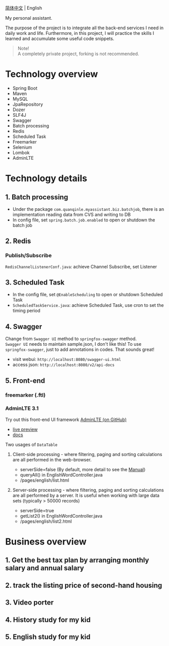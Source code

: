 [简体中文](./README.cn.md) | English

My personal assistant.

The purpose of the project is to integrate all the back-end services I need in daily work and life. Furthermore, in this project, I will practice the skills I learned and accumulate some useful code snippets.

> Note!  
> A completely private project, forking is not recommended.

# Technology overview

* Spring Boot
* Maven
* MySQL
* JpaRepository
* Dozer
* SLF4J
* Swagger
* Batch processing
* Redis
* Scheduled Task
* Freemarker
* Selenium
* Lombok
* AdminLTE

# Technology details

## 1. Batch processing
+ Under the package `com.quanqinle.myassistant.biz.batchjob`, there is an implementation reading data from CVS and writing to DB
+ In config file, set `spring.batch.job.enabled` to open or shutdown the batch job

## 2. Redis
### Publish/Subscribe
`RedisChannelListenerConf.java`: achieve Channel Subscribe, set Listener

## 3. Scheduled Task
+ In the config file, set `@EnableScheduling` to open or shutdown Scheduled Task
+ `ScheduledTaskService.java`: achieve Scheduled Task, use cron to set the timing period

## 4. Swagger

Change from `Swagger UI` method to `springfox-swagger` method.  
`Swagger UI` needs to maintain sample.json, I don't like this! To use `springfox-swagger`, just to add annotations in codes. That sounds great!

+ visit webui: `http://localhost:8080/swagger-ui.html`
+ access json: `http://localhost:8080/v2/api-docs`

## 5. Front-end

### freemarker (.ftl)

### AdminLTE 3.1
Try out this front-end UI framework [AdminLTE (on GitHub)](https://github.com/ColorlibHQ/AdminLTE)

* [live preview](https://adminlte.io/themes/v3)
* [docs](https://adminlte.io/docs/3.1/)

Two usages of `DataTable`
1. Client-side processing - where filtering, paging and sorting calculations are all performed in the web-browser.
    + serverSide=false (By default, more detail to see the [Manual](https://datatables.net/manual/server-side))
    + queryAll() in EnglishWordController.java
    + /pages/english/list.html

2. Server-side processing - where filtering, paging and sorting calculations are all performed by a server. It is useful when working with large data sets (typically > 50000 records)
    + serverSide=true
    + getList2() in EnglishWordController.java
    + /pages/english/list2.html


# Business overview

## 1. Get the best tax plan by arranging monthly salary and annual salary

## 2. track the listing price of second-hand housing

## 3. Video porter

## 4. History study for my kid

## 5. English study for my kid